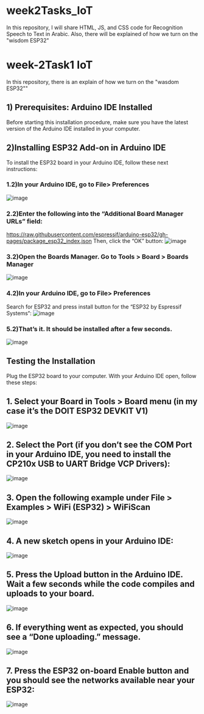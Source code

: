 # week2Tasks_IoT
In this repository, I will share HTML, JS, and CSS code for Recognition Speech to Text in Arabic. Also, there will be explained of how we turn on the "wisdom ESP32"
# week-2Task1 IoT
In this repository, there is an explain of how we turn on the "wasdom ESP32"" 
## **1) Prerequisites: Arduino IDE Installed**
Before starting this installation procedure, make sure you have the latest version of the Arduino IDE installed in your computer.
## **2)Installing ESP32 Add-on in Arduino IDE**
To install the ESP32 board in your Arduino IDE, follow these next instructions:
### **1.2)In your Arduino IDE, go to File> Preferences**
![image](https://user-images.githubusercontent.com/107868626/179354729-f3a3e50c-5047-415c-bdcc-cba9eadc05c6.png)
### **2.2)Enter the following into the “Additional Board Manager URLs” field:**
https://raw.githubusercontent.com/espressif/arduino-esp32/gh-pages/package_esp32_index.json
Then, click the “OK” button:
![image](https://user-images.githubusercontent.com/107868626/179354780-a96a287c-443a-4496-a15e-c4f4a55aee72.png)
### **3.2)Open the Boards Manager. Go to Tools > Board > Boards Manager**
![image](https://user-images.githubusercontent.com/107868626/179354792-65bd5f6b-edf4-4e91-8d56-946300077f05.png)
### **4.2)In your Arduino IDE, go to File> Preferences**
Search for ESP32 and press install button for the “ESP32 by Espressif Systems“:
![image](https://user-images.githubusercontent.com/107868626/179354813-89391196-5252-4243-8604-63171a10a287.png)
### **5.2)That’s it. It should be installed after a few seconds.**
![image](https://user-images.githubusercontent.com/107868626/179354823-05e5a181-e342-4a29-81c6-e7b6d56b58de.png)
## **Testing the Installation**
Plug the ESP32 board to your computer. With your Arduino IDE open, follow these steps:
## **1. Select your Board in Tools > Board menu (in my case it’s the DOIT ESP32 DEVKIT V1)**
![image](https://user-images.githubusercontent.com/107868626/179354866-4ca0775d-8cb4-44b3-88dc-81a9b1eb16c7.png)
## **2. Select the Port (if you don’t see the COM Port in your Arduino IDE, you need to install the CP210x USB to UART Bridge VCP Drivers):**
![image](https://user-images.githubusercontent.com/107868626/179354875-f23be7e6-ce80-462f-a5bc-910bb9849c85.png)
## **3. Open the following example under File > Examples > WiFi (ESP32) > WiFiScan**
![image](https://user-images.githubusercontent.com/107868626/179354886-91fcf4e8-dfd4-4159-80e2-aca21490a157.png)
## **4. A new sketch opens in your Arduino IDE:**
![image](https://user-images.githubusercontent.com/107868626/179354891-71d4c1b6-51e6-4377-8e2a-eed981ee5648.png)
## **5. Press the Upload button in the Arduino IDE. Wait a few seconds while the code compiles and uploads to your board.**
![image](https://user-images.githubusercontent.com/107868626/179354899-0f16e0f0-6bc0-4101-9b4c-b4b6e831f115.png)
## **6. If everything went as expected, you should see a “Done uploading.” message.**
![image](https://user-images.githubusercontent.com/107868626/179354918-a9d9822d-caba-488b-abde-946aff8d7909.png)
## **7. Press the ESP32 on-board Enable button and you should see the networks available near your ESP32:**
![image](https://user-images.githubusercontent.com/107868626/179354936-373e82cd-ee24-4882-8270-a12ce1edbab1.png)
